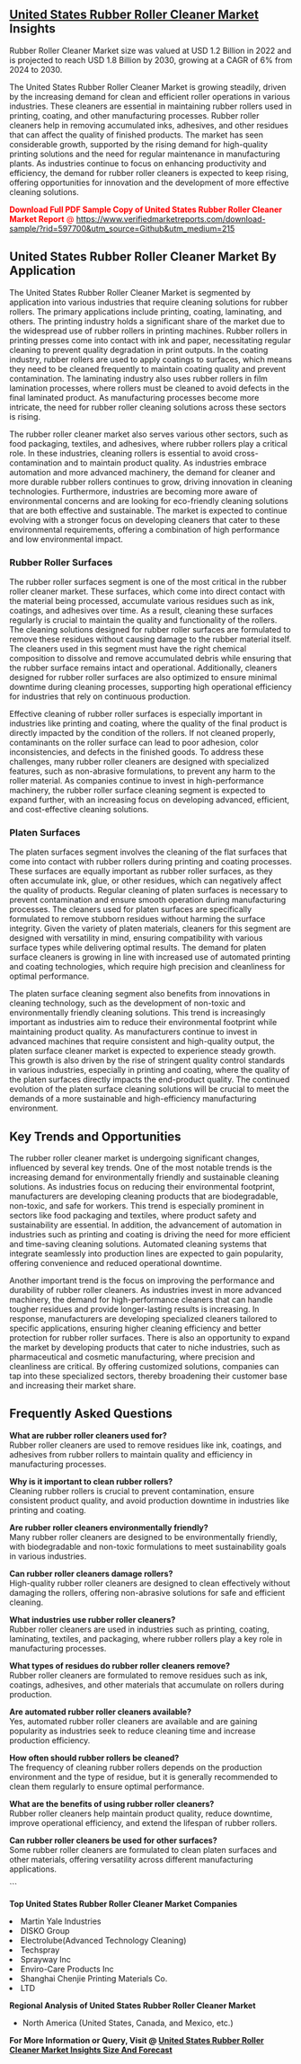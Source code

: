 <h2><a href="https://www.verifiedmarketreports.com/download-sample/?rid=597700&amp;utm_source=Github&amp;utm_medium=215" target="_blank">United States Rubber Roller Cleaner Market</a> Insights</h2><p>Rubber Roller Cleaner Market size was valued at USD 1.2 Billion in 2022 and is projected to reach USD 1.8 Billion by 2030, growing at a CAGR of 6% from 2024 to 2030.</p><p><p>The United States Rubber Roller Cleaner Market is growing steadily, driven by the increasing demand for clean and efficient roller operations in various industries. These cleaners are essential in maintaining rubber rollers used in printing, coating, and other manufacturing processes. Rubber roller cleaners help in removing accumulated inks, adhesives, and other residues that can affect the quality of finished products. The market has seen considerable growth, supported by the rising demand for high-quality printing solutions and the need for regular maintenance in manufacturing plants. As industries continue to focus on enhancing productivity and efficiency, the demand for rubber roller cleaners is expected to keep rising, offering opportunities for innovation and the development of more effective cleaning solutions. <p><span class=""><span style="color: #ff0000;"><strong>Download Full PDF Sample Copy of United States Rubber Roller Cleaner Market Report</strong> @ </span><a href="https://www.verifiedmarketreports.com/download-sample/?rid=597700&amp;utm_source=Github&amp;utm_medium=215" target="_blank">https://www.verifiedmarketreports.com/download-sample/?rid=597700&amp;utm_source=Github&amp;utm_medium=215</a></span></p></p><h2>United States Rubber Roller Cleaner Market By Application</h2><p>The United States Rubber Roller Cleaner Market is segmented by application into various industries that require cleaning solutions for rubber rollers. The primary applications include printing, coating, laminating, and others. The printing industry holds a significant share of the market due to the widespread use of rubber rollers in printing machines. Rubber rollers in printing presses come into contact with ink and paper, necessitating regular cleaning to prevent quality degradation in print outputs. In the coating industry, rubber rollers are used to apply coatings to surfaces, which means they need to be cleaned frequently to maintain coating quality and prevent contamination. The laminating industry also uses rubber rollers in film lamination processes, where rollers must be cleaned to avoid defects in the final laminated product. As manufacturing processes become more intricate, the need for rubber roller cleaning solutions across these sectors is rising.</p><p>The rubber roller cleaner market also serves various other sectors, such as food packaging, textiles, and adhesives, where rubber rollers play a critical role. In these industries, cleaning rollers is essential to avoid cross-contamination and to maintain product quality. As industries embrace automation and more advanced machinery, the demand for cleaner and more durable rubber rollers continues to grow, driving innovation in cleaning technologies. Furthermore, industries are becoming more aware of environmental concerns and are looking for eco-friendly cleaning solutions that are both effective and sustainable. The market is expected to continue evolving with a stronger focus on developing cleaners that cater to these environmental requirements, offering a combination of high performance and low environmental impact.</p><h3>Rubber Roller Surfaces</h3><p>The rubber roller surfaces segment is one of the most critical in the rubber roller cleaner market. These surfaces, which come into direct contact with the material being processed, accumulate various residues such as ink, coatings, and adhesives over time. As a result, cleaning these surfaces regularly is crucial to maintain the quality and functionality of the rollers. The cleaning solutions designed for rubber roller surfaces are formulated to remove these residues without causing damage to the rubber material itself. The cleaners used in this segment must have the right chemical composition to dissolve and remove accumulated debris while ensuring that the rubber surface remains intact and operational. Additionally, cleaners designed for rubber roller surfaces are also optimized to ensure minimal downtime during cleaning processes, supporting high operational efficiency for industries that rely on continuous production.</p><p>Effective cleaning of rubber roller surfaces is especially important in industries like printing and coating, where the quality of the final product is directly impacted by the condition of the rollers. If not cleaned properly, contaminants on the roller surface can lead to poor adhesion, color inconsistencies, and defects in the finished goods. To address these challenges, many rubber roller cleaners are designed with specialized features, such as non-abrasive formulations, to prevent any harm to the roller material. As companies continue to invest in high-performance machinery, the rubber roller surface cleaning segment is expected to expand further, with an increasing focus on developing advanced, efficient, and cost-effective cleaning solutions.</p><h3>Platen Surfaces</h3><p>The platen surfaces segment involves the cleaning of the flat surfaces that come into contact with rubber rollers during printing and coating processes. These surfaces are equally important as rubber roller surfaces, as they often accumulate ink, glue, or other residues, which can negatively affect the quality of products. Regular cleaning of platen surfaces is necessary to prevent contamination and ensure smooth operation during manufacturing processes. The cleaners used for platen surfaces are specifically formulated to remove stubborn residues without harming the surface integrity. Given the variety of platen materials, cleaners for this segment are designed with versatility in mind, ensuring compatibility with various surface types while delivering optimal results. The demand for platen surface cleaners is growing in line with increased use of automated printing and coating technologies, which require high precision and cleanliness for optimal performance.</p><p>The platen surface cleaning segment also benefits from innovations in cleaning technology, such as the development of non-toxic and environmentally friendly cleaning solutions. This trend is increasingly important as industries aim to reduce their environmental footprint while maintaining product quality. As manufacturers continue to invest in advanced machines that require consistent and high-quality output, the platen surface cleaner market is expected to experience steady growth. This growth is also driven by the rise of stringent quality control standards in various industries, especially in printing and coating, where the quality of the platen surfaces directly impacts the end-product quality. The continued evolution of the platen surface cleaning solutions will be crucial to meet the demands of a more sustainable and high-efficiency manufacturing environment.</p><h2>Key Trends and Opportunities</h2><p>The rubber roller cleaner market is undergoing significant changes, influenced by several key trends. One of the most notable trends is the increasing demand for environmentally friendly and sustainable cleaning solutions. As industries focus on reducing their environmental footprint, manufacturers are developing cleaning products that are biodegradable, non-toxic, and safe for workers. This trend is especially prominent in sectors like food packaging and textiles, where product safety and sustainability are essential. In addition, the advancement of automation in industries such as printing and coating is driving the need for more efficient and time-saving cleaning solutions. Automated cleaning systems that integrate seamlessly into production lines are expected to gain popularity, offering convenience and reduced operational downtime.</p><p>Another important trend is the focus on improving the performance and durability of rubber roller cleaners. As industries invest in more advanced machinery, the demand for high-performance cleaners that can handle tougher residues and provide longer-lasting results is increasing. In response, manufacturers are developing specialized cleaners tailored to specific applications, ensuring higher cleaning efficiency and better protection for rubber roller surfaces. There is also an opportunity to expand the market by developing products that cater to niche industries, such as pharmaceutical and cosmetic manufacturing, where precision and cleanliness are critical. By offering customized solutions, companies can tap into these specialized sectors, thereby broadening their customer base and increasing their market share.</p><h2>Frequently Asked Questions</h2><p><b>What are rubber roller cleaners used for?</b><br>Rubber roller cleaners are used to remove residues like ink, coatings, and adhesives from rubber rollers to maintain quality and efficiency in manufacturing processes.</p><p><b>Why is it important to clean rubber rollers?</b><br>Cleaning rubber rollers is crucial to prevent contamination, ensure consistent product quality, and avoid production downtime in industries like printing and coating.</p><p><b>Are rubber roller cleaners environmentally friendly?</b><br>Many rubber roller cleaners are designed to be environmentally friendly, with biodegradable and non-toxic formulations to meet sustainability goals in various industries.</p><p><b>Can rubber roller cleaners damage rollers?</b><br>High-quality rubber roller cleaners are designed to clean effectively without damaging the rollers, offering non-abrasive solutions for safe and efficient cleaning.</p><p><b>What industries use rubber roller cleaners?</b><br>Rubber roller cleaners are used in industries such as printing, coating, laminating, textiles, and packaging, where rubber rollers play a key role in manufacturing processes.</p><p><b>What types of residues do rubber roller cleaners remove?</b><br>Rubber roller cleaners are formulated to remove residues such as ink, coatings, adhesives, and other materials that accumulate on rollers during production.</p><p><b>Are automated rubber roller cleaners available?</b><br>Yes, automated rubber roller cleaners are available and are gaining popularity as industries seek to reduce cleaning time and increase production efficiency.</p><p><b>How often should rubber rollers be cleaned?</b><br>The frequency of cleaning rubber rollers depends on the production environment and the type of residue, but it is generally recommended to clean them regularly to ensure optimal performance.</p><p><b>What are the benefits of using rubber roller cleaners?</b><br>Rubber roller cleaners help maintain product quality, reduce downtime, improve operational efficiency, and extend the lifespan of rubber rollers.</p><p><b>Can rubber roller cleaners be used for other surfaces?</b><br>Some rubber roller cleaners are formulated to clean platen surfaces and other materials, offering versatility across different manufacturing applications.</p>```</p><p><strong>Top United States Rubber Roller Cleaner Market Companies</strong></p><div data-test-id=""><p><li>Martin Yale Industries</li><li> DISKO Group</li><li> Electrolube(Advanced Technology Cleaning)</li><li> Techspray</li><li> Sprayway Inc</li><li> Enviro-Care Products Inc</li><li> Shanghai Chenjie Printing Materials Co.</li><li>LTD</li></p><div><strong>Regional Analysis of&nbsp;United States Rubber Roller Cleaner Market</strong></div><ul><li dir="ltr"><p dir="ltr">North America&nbsp;(United States, Canada, and Mexico, etc.)</p></li></ul><p><strong>For More Information or Query, Visit @&nbsp;</strong><strong><a href="https://www.verifiedmarketreports.com/product/rubber-roller-cleaner-market/?utm_source=Github&amp;utm_medium=215" target="_blank">United States Rubber Roller Cleaner Market Insights Size And Forecast</a></strong></p></div>
